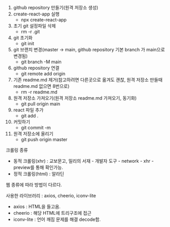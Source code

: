 1. github repository 만들기(원격 저장소 생성)
2. create-react-app 실행
   - npx create-react-app <project-name>
3. 초기 git 설정파일 삭제
   - rm -r .git
4. git 초기화
   - git init
5. git 브랜치 변경(master -> main, github repository 기본 branch 가 main으로 변경됨)
   - git branch -M main
6. github repository 연결
   - git remote add origin <github-repository>
7. 기존 readme.md 제거(참고하려면 다른곳으로 옮겨도 괜찮, 원격 저장소 만들때 readme.md 없으면 8번으로)
   - rm -r readme.md
8. 원격 저장소 가져오기(원격 저장소 readme.md 가져오기, 동기화)
   - git pull origin main
9. react 파일 추가
   - git add .
10. 커밋하기
    - git commit -m <message>
11. 원격 저장소에 올리기
    - git push origin master

크롤링 종류

- 동적 크롤링(xhr) : 교보문고, 밀리의 서재 - 개발자 도구 - network - xhr - preview를 통해 확인가능.
- 정적 크롤링(html) : 알라딘

웹 종류에 따라 방법이 다르다.

사용한 라이브러리 : axios, cheerio, iconv-lite

- axios : HTML을 들고옴.
- cheerio : 해당 HTML에 트리구조에 접근
- iconv-lite : 언어 깨짐 문제를 해결 decode함.
